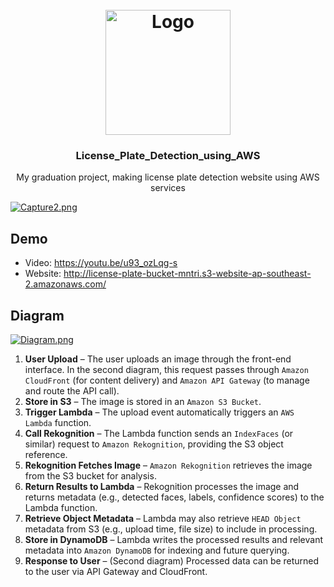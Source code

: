 <h1 align="center">
  <br>
  <a><img src="https://i.postimg.cc/BQj3wKwq/License-Plate-Logo-Black.png" alt="Logo" width="200"></a>
  <br>
  <h3 align="center">License_Plate_Detection_using_AWS</h3>
</h1>
<p align="center">My graduation project, making license plate detection website using AWS services</p>

[![Capture2.png](https://i.postimg.cc/BvQqqVn0/Capture2.png)](https://postimg.cc/JsvwxKX6)

## Demo
* Video: https://youtu.be/u93_ozLqg-s 
* Website: http://license-plate-bucket-mntri.s3-website-ap-southeast-2.amazonaws.com/

## Diagram
[![Diagram.png](https://i.postimg.cc/1t3ZQnM5/Diagram.png)](https://postimg.cc/67gPVQDD)
1. **User Upload** – The user uploads an image through the front-end interface. In the second diagram, this request passes through `Amazon CloudFront` (for content delivery) and `Amazon API Gateway` (to manage and route the API call).
2. **Store in S3** – The image is stored in an `Amazon S3 Bucket`.
3. **Trigger Lambda** – The upload event automatically triggers an `AWS Lambda` function.
4. **Call Rekognition** – The Lambda function sends an `IndexFaces` (or similar) request to `Amazon Rekognition`, providing the S3 object reference.
5. **Rekognition Fetches Image** – `Amazon Rekognition` retrieves the image from the S3 bucket for analysis.
6. **Return Results to Lambda** – Rekognition processes the image and returns metadata (e.g., detected faces, labels, confidence scores) to the Lambda function.
7. **Retrieve Object Metadata** – Lambda may also retrieve `HEAD Object` metadata from S3 (e.g., upload time, file size) to include in processing.
8. **Store in DynamoDB** – Lambda writes the processed results and relevant metadata into `Amazon DynamoDB` for indexing and future querying.
9. **Response to User** – (Second diagram) Processed data can be returned to the user via API Gateway and CloudFront.

